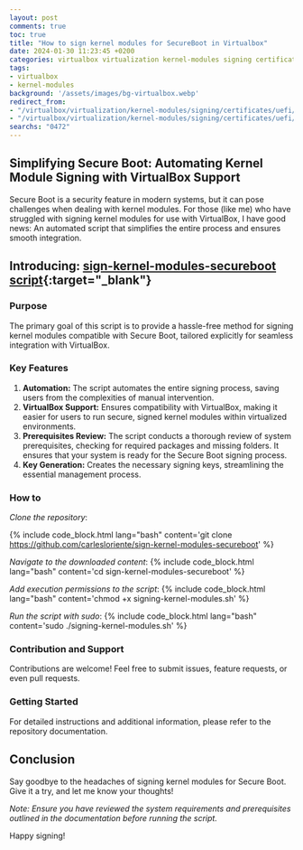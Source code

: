 ```yaml
---
layout: post
comments: true
toc: true
title: "How to sign kernel modules for SecureBoot in Virtualbox"
date: 2024-01-30 11:23:45 +0200
categories: virtualbox virtualization kernel-modules signing certificates uefi
tags:
- virtualbox
- kernel-modules
background: '/assets/images/bg-virtualbox.webp'
redirect_from: 
- "/virtualbox/virtualization/kernel-modules/signing/certificates/uefi/2024/01/30/virtualbox-signing-kernel-modules-secureboot.html"
- "/virtualbox/virtualization/kernel-modules/signing/certificates/uefi/2024/01/30/virtualbox-signing-kernel-modules-secureboot/"
searchs: "0472"
---
```


## Simplifying Secure Boot: Automating Kernel Module Signing with VirtualBox Support

Secure Boot is a security feature in modern systems, but it can pose challenges when dealing with kernel modules. For those (like me) who have struggled with signing kernel modules for use with VirtualBox, I have good news: An automated script that simplifies the entire process and ensures smooth integration.

## Introducing: [sign-kernel-modules-secureboot script](https://github.com/carlesloriente/sign-kernel-modules-secureboot){:target="_blank"}

### Purpose

The primary goal of this script is to provide a hassle-free method for signing kernel modules compatible with Secure Boot, tailored explicitly for seamless integration with VirtualBox.

### Key Features

1. **Automation:** The script automates the entire signing process, saving users from the complexities of manual intervention.
2. **VirtualBox Support:** Ensures compatibility with VirtualBox, making it easier for users to run secure, signed kernel modules within virtualized environments.
3. **Prerequisites Review:** The script conducts a thorough review of system prerequisites, checking for required packages and missing folders. It ensures that your system is ready for the Secure Boot signing process.
4. **Key Generation:** Creates the necessary signing keys, streamlining the essential management process.

### How to

*Clone the repository*:

{% include code_block.html lang="bash" content='git clone https://github.com/carlesloriente/sign-kernel-modules-secureboot' %}

*Navigate to the downloaded content*:
{% include code_block.html lang="bash" content='cd sign-kernel-modules-secureboot' %}

*Add execution permissions to the script*:
{% include code_block.html lang="bash" content='chmod +x signing-kernel-modules.sh' %}

*Run the script with sudo*:
{% include code_block.html lang="bash" content='sudo ./signing-kernel-modules.sh' %}

### Contribution and Support

Contributions are welcome! Feel free to submit issues, feature requests, or even pull requests.

### Getting Started

For detailed instructions and additional information, please refer to the repository documentation.

## Conclusion

Say goodbye to the headaches of signing kernel modules for Secure Boot. Give it a try, and let me know your thoughts!

*Note: Ensure you have reviewed the system requirements and prerequisites outlined in the documentation before running the script.*

Happy signing!
